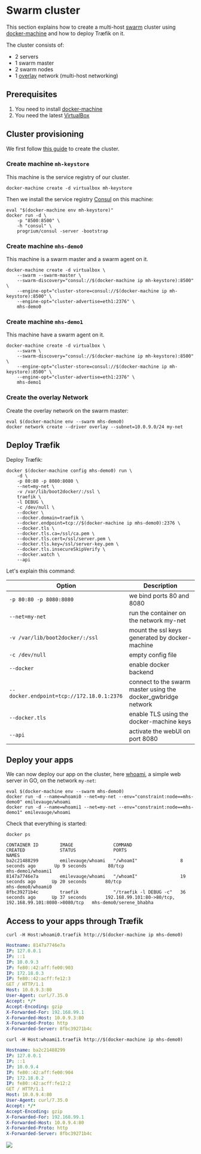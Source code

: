 # Swarm cluster

This section explains how to create a multi-host [swarm](https://docs.docker.com/swarm) cluster using [docker-machine](https://docs.docker.com/machine/) and how to deploy Træfik on it.

The cluster consists of:

- 2 servers
- 1 swarm master
- 2 swarm nodes
- 1 [overlay](https://docs.docker.com/engine/userguide/networking/dockernetworks/#an-overlay-network) network (multi-host networking)

## Prerequisites

1. You need to install [docker-machine](https://docs.docker.com/machine/)
2. You need the latest [VirtualBox](https://www.virtualbox.org/wiki/Downloads)

## Cluster provisioning

We first follow [this guide](https://docs.docker.com/engine/userguide/networking/get-started-overlay/) to create the cluster.

### Create machine `mh-keystore`

This machine is the service registry of our cluster.

```shell
docker-machine create -d virtualbox mh-keystore
```

Then we install the service registry [Consul](https://consul.io) on this machine:

```shell
eval "$(docker-machine env mh-keystore)"
docker run -d \
    -p "8500:8500" \
    -h "consul" \
    progrium/consul -server -bootstrap
```

### Create machine `mhs-demo0`

This machine is a swarm master and a swarm agent on it.

```shell
docker-machine create -d virtualbox \
    --swarm --swarm-master \
    --swarm-discovery="consul://$(docker-machine ip mh-keystore):8500" \
    --engine-opt="cluster-store=consul://$(docker-machine ip mh-keystore):8500" \
    --engine-opt="cluster-advertise=eth1:2376" \
    mhs-demo0
```

### Create machine `mhs-demo1`

This machine have a swarm agent on it.

```shell
docker-machine create -d virtualbox \
    --swarm \
    --swarm-discovery="consul://$(docker-machine ip mh-keystore):8500" \
    --engine-opt="cluster-store=consul://$(docker-machine ip mh-keystore):8500" \
    --engine-opt="cluster-advertise=eth1:2376" \
    mhs-demo1
```

### Create the overlay Network

Create the overlay network on the swarm master:

```shell
eval $(docker-machine env --swarm mhs-demo0)
docker network create --driver overlay --subnet=10.0.9.0/24 my-net
```

## Deploy Træfik

Deploy Træfik:

```shell
docker $(docker-machine config mhs-demo0) run \
    -d \
    -p 80:80 -p 8080:8080 \
    --net=my-net \
    -v /var/lib/boot2docker/:/ssl \
    traefik \
    -l DEBUG \
    -c /dev/null \
    --docker \
    --docker.domain=traefik \
    --docker.endpoint=tcp://$(docker-machine ip mhs-demo0):2376 \
    --docker.tls \
    --docker.tls.ca=/ssl/ca.pem \
    --docker.tls.cert=/ssl/server.pem \
    --docker.tls.key=/ssl/server-key.pem \
    --docker.tls.insecureSkipVerify \
    --docker.watch \
    --api
```

Let's explain this command:

| Option                                    | Description                                                   |
|-------------------------------------------|---------------------------------------------------------------|
| `-p 80:80 -p 8080:8080`                   | we bind ports 80 and 8080                                     |
| `--net=my-net`                            | run the container on the network my-net                       |
| `-v /var/lib/boot2docker/:/ssl`           | mount the ssl keys generated by docker-machine                |
| `-c /dev/null`                            | empty config file                                             |
| `--docker`                                | enable docker backend                                         |
| `--docker.endpoint=tcp://172.18.0.1:2376` | connect to the swarm master using the docker_gwbridge network |
| `--docker.tls`                            | enable TLS using the docker-machine keys                      |
| `--api`                                   | activate the webUI on port 8080                               |


## Deploy your apps

We can now deploy our app on the cluster, here [whoami](https://github.com/emilevauge/whoami), a simple web server in GO, on the network `my-net`:

```shell
eval $(docker-machine env --swarm mhs-demo0)
docker run -d --name=whoami0 --net=my-net --env="constraint:node==mhs-demo0" emilevauge/whoami
docker run -d --name=whoami1 --net=my-net --env="constraint:node==mhs-demo1" emilevauge/whoami
```

Check that everything is started:

```shell
docker ps
```
```
CONTAINER ID        IMAGE               COMMAND                  CREATED             STATUS              PORTS                                                      NAMES
ba2c21488299        emilevauge/whoami   "/whoamI"                8 seconds ago       Up 9 seconds        80/tcp                                                     mhs-demo1/whoami1
8147a7746e7a        emilevauge/whoami   "/whoamI"                19 seconds ago      Up 20 seconds       80/tcp                                                     mhs-demo0/whoami0
8fbc39271b4c        traefik             "/traefik -l DEBUG -c"   36 seconds ago      Up 37 seconds       192.168.99.101:80->80/tcp, 192.168.99.101:8080->8080/tcp   mhs-demo0/serene_bhabha
```

## Access to your apps through Træfik

```shell
curl -H Host:whoami0.traefik http://$(docker-machine ip mhs-demo0)
```
```yaml
Hostname: 8147a7746e7a
IP: 127.0.0.1
IP: ::1
IP: 10.0.9.3
IP: fe80::42:aff:fe00:903
IP: 172.18.0.3
IP: fe80::42:acff:fe12:3
GET / HTTP/1.1
Host: 10.0.9.3:80
User-Agent: curl/7.35.0
Accept: */*
Accept-Encoding: gzip
X-Forwarded-For: 192.168.99.1
X-Forwarded-Host: 10.0.9.3:80
X-Forwarded-Proto: http
X-Forwarded-Server: 8fbc39271b4c
```

```shell
curl -H Host:whoami1.traefik http://$(docker-machine ip mhs-demo0)
```
```yaml
Hostname: ba2c21488299
IP: 127.0.0.1
IP: ::1
IP: 10.0.9.4
IP: fe80::42:aff:fe00:904
IP: 172.18.0.2
IP: fe80::42:acff:fe12:2
GET / HTTP/1.1
Host: 10.0.9.4:80
User-Agent: curl/7.35.0
Accept: */*
Accept-Encoding: gzip
X-Forwarded-For: 192.168.99.1
X-Forwarded-Host: 10.0.9.4:80
X-Forwarded-Proto: http
X-Forwarded-Server: 8fbc39271b4c
```

![](https://i.giphy.com/ujUdrdpX7Ok5W.gif)
